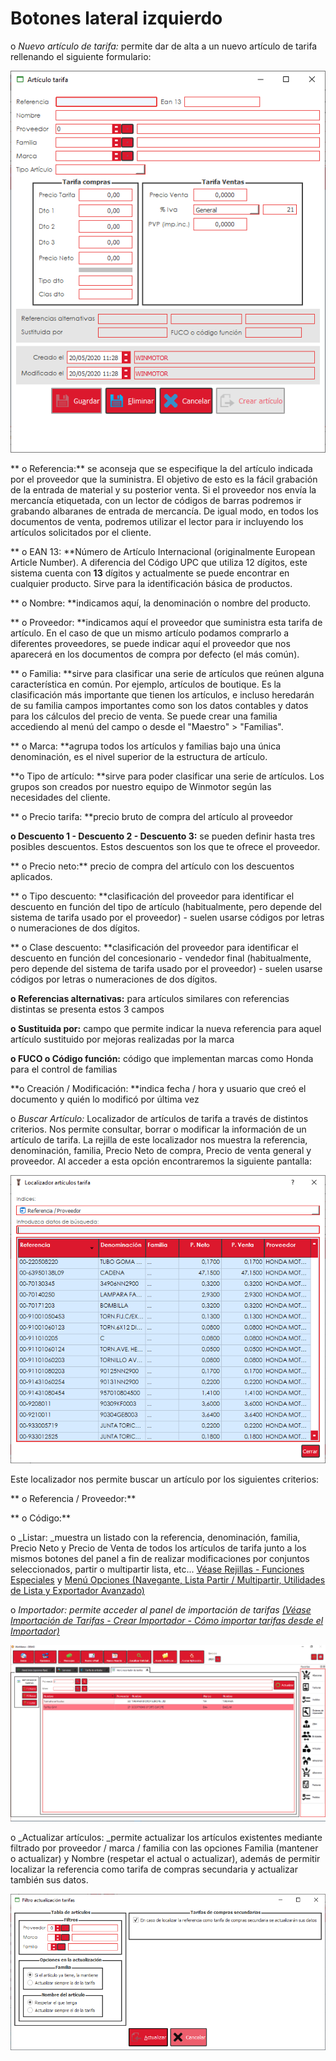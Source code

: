 # Botones lateral izquierdo

o _Nuevo artículo de tarifa:_ permite dar de alta a un nuevo artículo de tarifa rellenando el siguiente formulario:

![](<../../../../.gitbook/assets/image (562).png>)

\*\* o Referencia:\*\* se aconseja que se especifique la del artículo indicada por el proveedor que la suministra. El objetivo de esto es la fácil grabación de la entrada de material y su posterior venta. Si el proveedor nos envía la mercancía etiquetada, con un lector de códigos de barras podremos ir grabando albaranes de entrada de mercancía. De igual modo, en todos los documentos de venta, podremos utilizar el lector para ir incluyendo los artículos solicitados por el cliente.

\*\* o EAN 13: \*\*Número de Artículo Internacional (originalmente European Article Number). A diferencia del Código UPC que utiliza 12 dígitos, este sistema cuenta con **13** dígitos y actualmente se puede encontrar en cualquier producto. Sirve para la identificación básica de productos.

\*\* o Nombre: \*\*indicamos aquí, la denominación o nombre del producto.

\*\* o Proveedor: \*\*indicamos aquí el proveedor que suministra esta tarifa de artículo. En el caso de que un mismo artículo podamos comprarlo a diferentes proveedores, se puede indicar aquí el proveedor que nos aparecerá en los documentos de compra por defecto (el más común).

\*\* o Familia: \*\*sirve para clasificar una serie de artículos que reúnen alguna característica en común. Por ejemplo, artículos de boutique. Es la clasificación más importante que tienen los artículos, e incluso heredarán de su familia campos importantes como son los datos contables y datos para los cálculos del precio de venta. Se puede crear una familia accediendo al menú del campo o desde el "Maestro" > "Familias".

\*\* o Marca: \*\*agrupa todos los artículos y familias bajo una única denominación, es el nivel superior de la estructura de artículo.

\*\*o Tipo de artículo: \*\*sirve para poder clasificar una serie de artículos. Los grupos son creados por nuestro equipo de Winmotor según las necesidades del cliente.

\*\* o Precio tarifa: \*\*precio bruto de compra del artículo al proveedor

**o Descuento 1 - Descuento 2 - Descuento 3:** se pueden definir hasta tres posibles descuentos. Estos descuentos son los que te ofrece el proveedor.

\*\* o Precio neto:\*\* precio de compra del artículo con los descuentos aplicados.

\*\* o Tipo descuento: \*\*clasificación del proveedor para identificar el descuento en función del tipo de artículo (habitualmente, pero depende del sistema de tarifa usado por el proveedor) - suelen usarse códigos por letras o numeraciones de dos dígitos.

\*\* o Clase descuento: \*\*clasificación del proveedor para identificar el descuento en función del concesionario - vendedor final (habitualmente, pero depende del sistema de tarifa usado por el proveedor) - suelen usarse códigos por letras o numeraciones de dos dígitos.

**o Referencias alternativas:** para artículos similares con referencias distintas se presenta estos 3 campos

**o Sustituida por:** campo que permite indicar la nueva referencia para aquel artículo sustituido por mejoras realizadas por la marca

**o FUCO o Código función:** código que implementan marcas como Honda para el control de familias

\*\*o Creación / Modificación: \*\*indica fecha / hora y usuario que creó el documento y quién lo modificó por última vez

o _Buscar Artículo:_ Localizador de artículos de tarifa a través de distintos criterios. Nos permite consultar, borrar o modificar la información de un artículo de tarifa. La rejilla de este localizador nos muestra la referencia, denominación, familia, Precio Neto de compra, Precio de venta general y proveedor. Al acceder a esta opción encontraremos la siguiente pantalla:

![](<../../../../.gitbook/assets/image (563).png>)

Este localizador nos permite buscar un artículo por los siguientes criterios:

\*\* o Referencia / Proveedor:\*\*

\*\* o Código:\*\*

o \_Listar: \_muestra un listado con la referencia, denominación, familia, Precio Neto y Precio de Venta de todos los artículos de tarifa junto a los mismos botones del panel a fin de realizar modificaciones por conjuntos seleccionados, partir o multipartir lista, etc... [Véase Rejillas - Funciones Especiales](https://winmotor.gitbook.io/project/faq/rejillas-funciones-especiales) y [Menú Opciones (Navegante, Lista Partir / Multipartir, Utilidades de Lista y Exportador Avanzado)](https://winmotor.gitbook.io/project/faq/menu-opciones)

o _Importador: permite acceder al panel de importación de tarifas_ [_(Véase Importación de Tarifas - Crear Importador - Cómo importar tarifas desde el Importador)_](https://winmotor.gitbook.io/project/tutoriales/como-crear-un-importador-de-tarifa-por-marca)

![](<../../../../.gitbook/assets/image (578).png>)

o \_Actualizar artículos: \_permite actualizar los artículos existentes mediante filtrado por proveedor / marca / familia con las opciones Familia (mantener o actualizar) y Nombre (respetar el actual o actualizar), además de permitir localizar la referencia como tarifa de compras secundaria y actualizar también sus datos.

![](<../../../../.gitbook/assets/image (579).png>)
